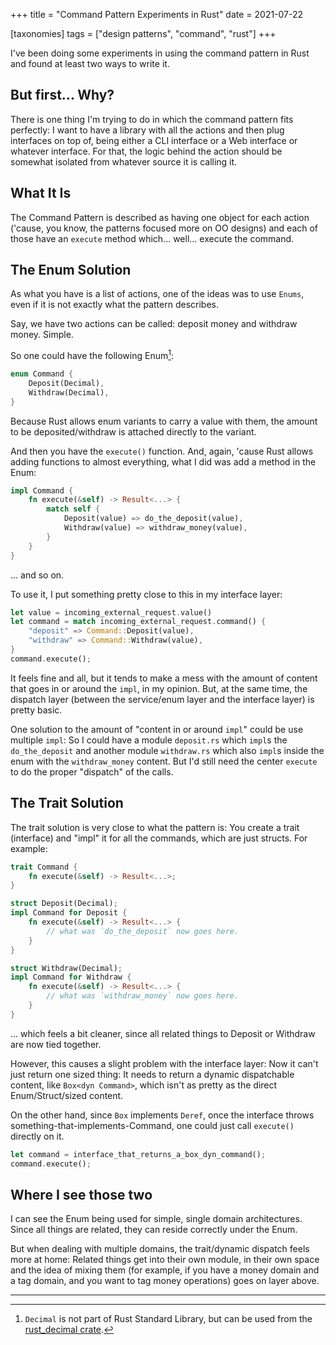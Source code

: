 +++
title = "Command Pattern Experiments in Rust"
date = 2021-07-22

[taxonomies]
tags = ["design patterns", "command", "rust"]
+++

I've been doing some experiments in using the command pattern in Rust and found
at least two ways to write it.

<!-- more -->

## But first... Why?

There is one thing I'm trying to do in which the command pattern fits
perfectly: I want to have a library with all the actions and then plug
interfaces on top of, being either a CLI interface or a Web interface or
whatever interface. For that, the logic behind the action should be somewhat
isolated from whatever source it is calling it.

## What It Is

The Command Pattern is described as having one object for each action ('cause,
you know, the patterns focused more on OO designs) and each of those have an
`execute` method which... well... execute the command.

## The Enum Solution

As what you have is a list of actions, one of the ideas was to use `Enums`,
even if it is not exactly what the pattern describes.

Say, we have two actions can be called: deposit money and withdraw money.
Simple.

So one could have the following Enum[^1]:

```rust
enum Command {
    Deposit(Decimal),
    Withdraw(Decimal),
}
```

Because Rust allows enum variants to carry a value with them, the amount to be
deposited/withdraw is attached directly to the variant.

And then you have the `execute()` function. And, again, 'cause Rust allows
adding functions to almost everything, what I did was add a method in the Enum:

```rust
impl Command {
    fn execute(&self) -> Result<...> {
        match self {
            Deposit(value) => do_the_deposit(value),
            Withdraw(value) => withdraw_money(value),
        }
    }
}
```

... and so on.

To use it, I put something pretty close to this in my interface layer:

```rust
let value = incoming_external_request.value()
let command = match incoming_external_request.command() {
    "deposit" => Command::Deposit(value),
    "withdraw" => Command::Withdraw(value),
}
command.execute();
```

It feels fine and all, but it tends to make a mess with the amount of content
that goes in or around the `impl`, in my opinion. But, at the same time, the
dispatch layer (between the service/enum layer and the interface layer) is
pretty basic.

One solution to the amount of "content in or around `impl`" could be use
multiple `impl`: So I could have a module `deposit.rs` which `impl`s the
`do_the_deposit` and another module `withdraw.rs` which also `impl`s inside the
enum with the `withdraw_money` content. But I'd still need the center `execute`
to do the proper "dispatch" of the calls.

## The Trait Solution

The trait solution is very close to what the pattern is: You create a trait
(interface) and "impl" it for all the commands, which are just structs. For
example:

```rust
trait Command {
    fn execute(&self) -> Result<...>;
}
```

```rust
struct Deposit(Decimal);
impl Command for Deposit {
    fn execute(&self) -> Result<...> {
        // what was `do_the_deposit` now goes here.
    }
}

struct Withdraw(Decimal);
impl Command for Withdraw {
    fn execute(&self) -> Result<...> {
        // what was `withdraw_money` now goes here.
    }
}
```

... which feels a bit cleaner, since all related things to Deposit or Withdraw
are now tied together.

However, this causes a slight problem with the interface layer: Now it can't
just return one sized thing: It needs to return a dynamic dispatchable content,
like `Box<dyn Command>`, which isn't as pretty as the direct Enum/Struct/sized
content.

On the other hand, since `Box` implements `Deref`, once the interface throws
something-that-implements-Command, one could just call `execute()` directly on
it.

```rust
let command = interface_that_returns_a_box_dyn_command();
command.execute();
```

## Where I see those two

I can see the Enum being used for simple, single domain architectures. Since
all things are related, they can reside correctly under the Enum.

But when dealing with multiple domains, the trait/dynamic dispatch feels more
at home: Related things get into their own module, in their own space and the
idea of mixing them (for example, if you have a money domain and a tag domain,
and you want to tag money operations) goes on layer above.

---

[^1]: `Decimal` is not part of Rust Standard Library, but can be used from the
  [rust_decimal crate](https://crates.io/crates/rust_decimal).

